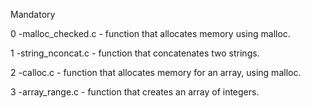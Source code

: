 Mandatory

0 -malloc_checked.c - function that allocates memory using malloc.

1 -string_nconcat.c - function that concatenates two strings.

2 -calloc.c - function that allocates memory for an array, using malloc.

3 -array_range.c - function that creates an array of integers.

